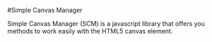 #Simple Canvas Manager

Simple Canvas Manager (SCM) is a javascript library that offers you methods to work easily with the HTML5 canvas element.